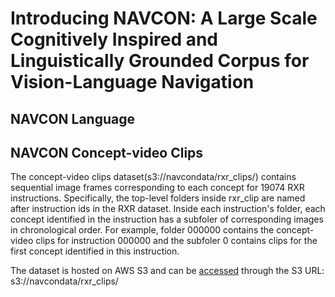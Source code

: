 # Introducing NAVCON: A Large Scale Cognitively Inspired and Linguistically Grounded Corpus for Vision-Language Navigation

## NAVCON Language 

## NAVCON Concept-video Clips

The concept-video clips dataset(s3://navcondata/rxr_clips/) contains sequential image frames corresponding to each concept for 19074 RXR instructions. Specifically, the top-level folders inside rxr_clip are named after instruction ids in the RXR dataset. Inside each instruction's folder, each concept identified in the instruction has a subfoler of corresponding images in chronological order. For example, folder 000000 contains the concept-video clips for instruction 000000 and the subfoler 0 contains clips for the first concept identified in this instruction.    

The dataset is hosted on AWS S3 and can be [accessed](https://docs.aws.amazon.com/AmazonS3/latest/userguide/access-bucket-intro.html) through the S3 URL: s3://navcondata/rxr_clips/ 



